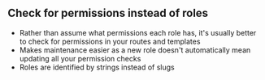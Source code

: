 ##  Check for permissions instead of roles

* Rather than assume what permissions each role has, it's usually better to check for permissions in your routes and templates
* Makes maintenance easier as a new role doesn't automatically mean updating all your permission checks
* Roles are identified by strings instead of slugs